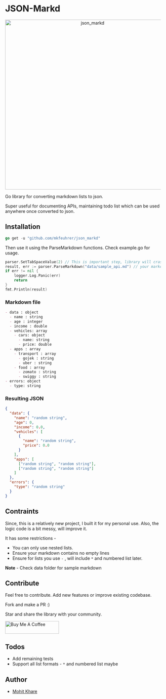 # JSON-Markd

<p align="center">
<img alt="json_markd" title="JSON-Markd" src="https://raw.githubusercontent.com/mkfeuhrer/json_markd/master/images/json_markd.png" width="550"> </img>
</p>

Go library for converting markdown lists to json.

Super useful for documenting APIs, maintaining todo list which can be used anywhere once converted to json.

## Installation

```go
go get -u "github.com/mkfeuhrer/json_markd"
```

Then use it using the ParseMarkdown functions. Check example.go for usage.

```go
parser.SetTabSpaceValue(2) // This is important step, library will crash without this.
result, err := parser.ParseMarkdown("data/sample_api.md") // your markdown file path
if err != nil {
    logger.Log.Panic(err)
    return
}
fmt.Println(result)
```

### Markdown file

```markdown
- data : object
  - name : string
  - age : integer
  - income : double
  - vehicles: array
    - cars: object
      - name: string
      - price: double
  - apps : array
    - transport : array
      - gojek : string
      - uber : string
    - food : array
      - zomato : string
      - swiggy : string
- errors: object
  - type: string
```

### Resulting JSON

```json
{
  "data": {
    "name": "random string",
    "age": 0,
    "income": 0.0,
    "vehicles": [
      {
        "name": "random string",
        "price": 0.0
      }
    ],
    "apps": [
      ["random string", "random string"],
      ["random string", "random string"]
    ]
  },
  "errors": {
    "type": "random string"
  }
}
```

## Contraints

Since, this is a relatively new project, I built it for my personal use. Also, the logic code is a bit messy, will improve it.

It has some restrictions -

- You can only use nested lists.
- Ensure your markdown contains no empty lines
- Ensure for lists you use `-` , will include `*` and numbered list later.

**Note** - Check data folder for sample markdown

## Contribute

Feel free to contribute. Add new features or improve existing codebase.

Fork and make a PR :)

Star and share the library with your community.

<a href="https://www.buymeacoffee.com/chHAzigTb" target="_blank"><img src="https://cdn.buymeacoffee.com/buttons/default-orange.png" alt="Buy Me A Coffee" height="41" width="174"></a>

## Todos

- Add remaining tests
- Support all list formats - `*` and numbered list maybe

## Author

- [Mohit Khare](https://mohitkhare.me)
